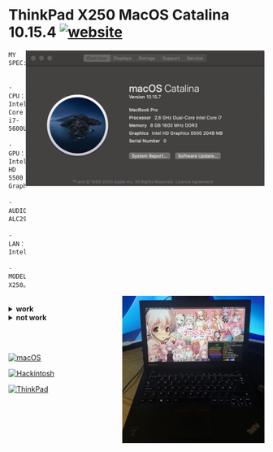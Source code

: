 # ThinkPad X250 MacOS Catalina 10.15.4 [![website](https://img.shields.io/badge/(◕‿◕)-my_website-white)](https://monolithft.neocities.org/)

<img align="right" src="/img/os.png" alt=" Thinkpad x250 macOS" width="470">


```  
MY SPEC:


- CPU：Intel Core i7-5600U

- GPU：Intel HD 5500 Graphics 

- AUDIO：ALC292

- LAN：Intel7265AC

- MODEL: X250。
```


<img align="right" src="/img/think.jpg" alt=" Thinkpad x250" width="280">


<br>

<details>  
<summary><strong>work </strong></summary>
</br>

- Processor power management
- Intel HD Graphics 5500
- Full USB
- Camera
- Sleep/Wake/Shutdown/Reboot
- Intel Gigabit Ethernet
- Wi-Fi
- iMessage, FaceTime, App Store, iTunes Store
- Speaker and headphone jack
- Battery and complete battery information
- ThinkpadAssistant keyboard layouts and hotkeys
- Trackpad, small red dot and physical buttons


</details>
<details>  
<summary><strong>not work </strong></summary>
</br>

- Fingerprint
- Bluetooth

</details>

<br><br>

[![macOS](https://img.shields.io/badge/macOS-10.15-black)](https://developer.apple.com/documentation/macos-release-notes)

[![Hackintosh](https://img.shields.io/badge/Hackinosh-(◕▿◕)-gray)]()

[![ThinkPad](https://img.shields.io/badge/ThinkPad-T450s.X250.T450-white)](https://www.lenovo.com/)
